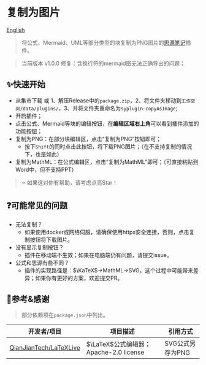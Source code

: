 # 复制为图片

[English](./README.md)

> 将公式、Mermaid、UML等部分类型的块复制为PNG图片的[思源笔记](https://github.com/siyuan-note/siyuan/)插件。

> 当前版本 v1.0.0 修复：含换行符的mermaid图无法正确导出的问题；

## ✨快速开始

- 从集市下载 或 1、解压Release中的`package.zip`，2、将文件夹移动到`工作空间/data/plugins/`，3、并将文件夹重命名为`syplugin-copyAsImage`;
- 开启插件；
- 点击公式、Mermaid等块的编辑按钮，在**编辑区域右上角**可以看到插件添加的功能按钮；
- 复制为PNG：在部分块编辑区，点击“复制为PNG”按钮即可；
  - 按下`Shift`的同时点击此按钮，将下载PNG图片；（在不支持复制的情况下，也是如此）
- 复制为MathML：在公式编辑区，点击“复制为MathML”即可；（可直接粘贴到Word中，但不支持PPT）

> ⭐ 如果这对你有帮助，请考虑点亮Star！

## ❓可能常见的问题

- 无法复制？
  - 如果使用docker或网络伺服，请确保使用https安全连接，否则，点击复制按钮将下载图片。
- 没有显示复制按钮？
  - 插件在移动端不生效；如果在电脑端仍有问题，请提交issue。
- 公式和思源有些不同？
  - 插件的实现路径是：$\KaTeX$→MathML→SVG，这个过程中可能带来差异；如果你有更好的方案，欢迎提交PR。

## 🙏参考&感谢

> 部分依赖项在`package.json`中列出。

| 开发者/项目                                                         | 项目描述           | 引用方式         |
|---------------------------------------------------------------------|----------------|--------------|
| [QianJianTech/LaTeXLive](https://github.com/QianJianTech/LaTeXLive) | $\LaTeX$公式编辑器；Apache-2.0 license | SVG公式另存为PNG |
